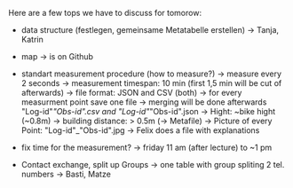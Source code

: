 Here are a few tops we have to discuss for tomorow:
- data structure (festlegen, gemeinsame Metatabelle erstellen)
  -> Tanja, Katrin
  
- map
-> is on Github

- standart measurement procedure (how to measure?)
 -> measure every 2 seconds
 -> measurement timespan: 10 min (first 1,5 min will be cut of afterwards)
 -> file format: JSON and CSV (both)
 -> for every measurment point save one file -> merging will be done afterwards
    "Log-id"_"Obs-id".csv and "Log-id"_"Obs-id".json
 -> Hight: ~bike hight (~0.8m)
 -> building distance: > 0.5m (-> Metafile)
 -> Picture of every Point:  "Log-id"_"Obs-id".jpg
 -> Felix does a file with explanations
 
- fix time for the measurement?
  -> friday 11 am (after lecture) to ~1 pm
  
- Contact exchange, split up Groups
  -> one table with group spliting 2 tel. numbers
  -> Basti, Matze
